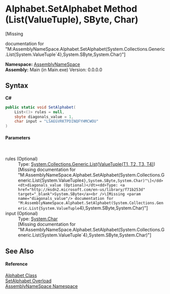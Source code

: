# Alphabet.SetAlphabet Method (List(ValueTuple), SByte, Char)
 

\[Missing <summary> documentation for "M:AssemblyNameSpace.Alphabet.SetAlphabet(System.Collections.Generic.List{System.ValueTuple`4},System.SByte,System.Char)"\]

**Namespace:**&nbsp;<a href="6bcc80ef-5cfd-db5f-1eb2-7297d1c16397">AssemblyNameSpace</a><br />**Assembly:**&nbsp;Main (in Main.exe) Version: 0.0.0.0

## Syntax

**C#**<br />
``` C#
public static void SetAlphabet(
	List<()> rules = null,
	sbyte diagonals_value = 1,
	char input = "LSAEGVRKTPDINQFYHMCWOU"
)
```


#### Parameters
&nbsp;<dl><dt>rules (Optional)</dt><dd>Type: <a href="http://msdn2.microsoft.com/en-us/library/6sh2ey19" target="_blank">System.Collections.Generic.List</a>(<a href="http://msdn2.microsoft.com/en-us/library/mt744803" target="_blank">ValueTuple(T1, T2, T3, T4)</a>)<br />\[Missing <param name="rules"/> documentation for "M:AssemblyNameSpace.Alphabet.SetAlphabet(System.Collections.Generic.List{System.ValueTuple`4},System.SByte,System.Char)"\]</dd><dt>diagonals_value (Optional)</dt><dd>Type: <a href="http://msdn2.microsoft.com/en-us/library/f71b253d" target="_blank">System.SByte</a><br />\[Missing <param name="diagonals_value"/> documentation for "M:AssemblyNameSpace.Alphabet.SetAlphabet(System.Collections.Generic.List{System.ValueTuple`4},System.SByte,System.Char)"\]</dd><dt>input (Optional)</dt><dd>Type: <a href="http://msdn2.microsoft.com/en-us/library/k493b04s" target="_blank">System.Char</a><br />\[Missing <param name="input"/> documentation for "M:AssemblyNameSpace.Alphabet.SetAlphabet(System.Collections.Generic.List{System.ValueTuple`4},System.SByte,System.Char)"\]</dd></dl>

## See Also


#### Reference
<a href="b63ab84e-4997-6bc4-30c3-9dc18797e022">Alphabet Class</a><br /><a href="c73da994-6c73-dd2c-4115-9f6a2789cc79">SetAlphabet Overload</a><br /><a href="6bcc80ef-5cfd-db5f-1eb2-7297d1c16397">AssemblyNameSpace Namespace</a><br />